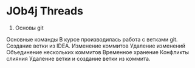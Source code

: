# JOb4j Threads

1. Основы git

Основные команды
В курсе производилась работа с ветками git.
Создание ветки из IDEA.
Изменение коммитов
Удаление изменений
Объединение нескольких коммитов
Временное хранение
Конфликты слияния
Удаление ветки и создание ветки из коммита. 

